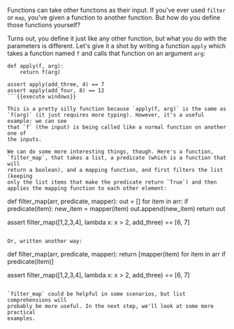 Functions can take other functions as their input. If you've ever used `filter`
or `map`, you've given a function to another function. But how do you define
those functions yourself?

Turns out, you define it just like any other function, but what you do with
the parameters is different. Let's give it a shot by writing a function
`apply` which takes a function named `f` and calls that function on an
argument `arg`:

```
def apply(f, arg):
    return f(arg)

assert apply(add_three, 4) == 7
assert apply(add_four, 8) == 12
```{{execute windows}}

This is a pretty silly function because `apply(f, arg)` is the same as
`f(arg)` (it just requires more typing). However, it's a useful example: we can see
that `f` (the input) is being called like a normal function on another one of
the inputs.

We can do some more interesting things, though. Here's a function,
`filter_map`, that takes a list, a predicate (which is a function that will
return a boolean), and a mapping function, and first filters the list (keeping
only the list items that make the predicate return `True`) and then
applies the mapping function to each other element:

```
def filter_map(arr, predicate, mapper):
    out = []
    for item in arr:
        if predicate(item):
            new_item = mapper(item)
            out.append(new_item)
    return out

assert filter_map([1,2,3,4], lambda x: x > 2, add_three) == [6, 7]
```{{execute windows}}

Or, written another way:

```
def filter_map(arr, predicate, mapper):
    return [mapper(item) for item in arr if predicate(item)]

assert filter_map([1,2,3,4], lambda x: x > 2, add_three) == [6, 7]
```{{execute windows}}

`filter_map` could be helpful in some scenarios, but list comprehensions will
probably be more useful. In the next step, we'll look at some more practical
examples.
